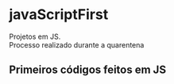 # javaScriptFirst

Projetos em JS.     
Processo realizado durante a quarentena           
   
## Primeiros códigos feitos em JS        
<br> 
